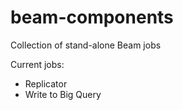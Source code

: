 # beam-components
Collection of stand-alone Beam jobs

Current jobs: 
- Replicator
- Write to Big Query
